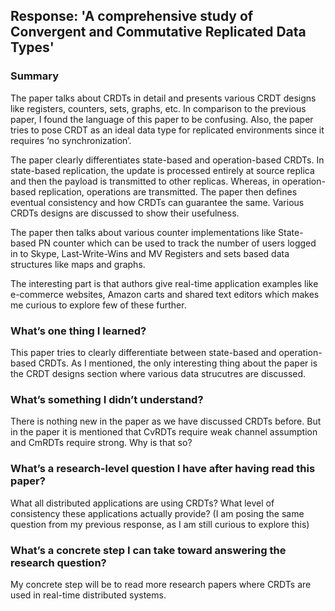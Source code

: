## Response: 'A comprehensive study of Convergent and Commutative Replicated Data Types'

### Summary

The paper talks about CRDTs in detail and presents various CRDT designs like registers, counters, sets, graphs, etc. In comparison to the previous paper, I found the language of this paper to be confusing. Also, the paper tries to pose CRDT as an ideal data type for replicated environments since it requires ‘no synchronization’.

The paper clearly differentiates state-based and operation-based CRDTs. In state-based replication, the update is processed entirely at source replica and then the payload is transmitted to other replicas. Whereas, in operation-based replication, operations are transmitted. The paper then defines eventual consistency and how CRDTs can guarantee the same. Various CRDTs designs are discussed to show their usefulness.

The paper then talks about various counter implementations like State-based PN counter which can be used to track the number of users logged in to Skype, Last-Write-Wins and MV Registers and sets based data structures like maps and graphs.

The interesting part is that authors give real-time application examples like e-commerce websites, Amazon carts and shared text editors which makes me curious to explore few of these further.

### What’s one thing I learned?
This paper tries to clearly differentiate between state-based and operation-based CRDTs. As I mentioned, the only interesting thing about the paper is the CRDT designs section where various data strucutres are discussed.

### What’s something I didn’t understand?
There is nothing new in the paper as we have discussed CRDTs before. But in the paper it is mentioned that CvRDTs require weak channel assumption and CmRDTs require strong. Why is that so?

### What’s a research-level question I have after having read this paper?
What all distributed applications are using CRDTs? What level of consistency these applications actually provide? (I am posing the same question from my previous response, as I am still curious to explore this)

### What’s a concrete step I can take toward answering the research question?
My concrete step will be to read more research papers where CRDTs are used in real-time distributed systems.
